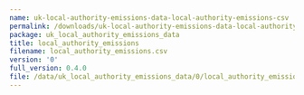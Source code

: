 ```yaml
---
name: uk-local-authority-emissions-data-local-authority-emissions-csv
permalink: /downloads/uk-local-authority-emissions-data-local-authority-emissions-csv/0
package: uk_local_authority_emissions_data
title: local_authority_emissions
filename: local_authority_emissions.csv
version: '0'
full_version: 0.4.0
file: /data/uk_local_authority_emissions_data/0/local_authority_emissions.csv
---
```

